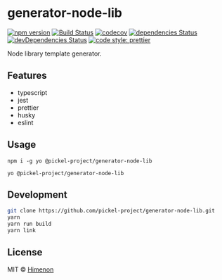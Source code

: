 # generator-node-lib

[![npm version](https://badgen.net/npm/v/@pickel-project/generator-node-lib)](https://npm.im/@pickel-project/generator-node-lib)
[![Build Status](https://travis-ci.com/pickel-project/generator-node-lib.svg?branch=master)](https://travis-ci.com/pickel-project/generator-node-lib)
[![codecov](https://codecov.io/gh/pickel-project/generator-node-lib/branch/master/graph/badge.svg)](https://codecov.io/gh/pickel-project/generator-node-lib)
[![dependencies Status](https://david-dm.org/pickel-project/generator-node-lib/status.svg)](https://david-dm.org/pickel-project/generator-node-lib)
[![devDependencies Status](https://david-dm.org/pickel-project/generator-node-lib/dev-status.svg)](https://david-dm.org/pickel-project/generator-node-lib?type=dev)
[![code style: prettier](https://img.shields.io/badge/code_style-prettier-ff69b4.svg?style=flat-square)](https://github.com/prettier/prettier)

Node library template generator.

## Features

- typescript
- jest
- prettier
- husky
- eslint

## Usage

```
npm i -g yo @pickel-project/generator-node-lib
```

```
yo @pickel-project/generator-node-lib
```

## Development

```sh
git clone https://github.com/pickel-project/generator-node-lib.git
yarn
yarn run build
yarn link
```

## License

MIT &copy; [Himenon](https://github.com/Himenon)
